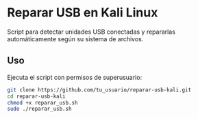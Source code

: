 
# Reparar USB en Kali Linux

Script para detectar unidades USB conectadas y repararlas automáticamente según su sistema de archivos.

## Uso

Ejecuta el script con permisos de superusuario:

```bash
git clone https://github.com/tu_usuario/reparar-usb-kali.git
cd reparar-usb-kali
chmod +x reparar_usb.sh
sudo ./reparar_usb.sh
